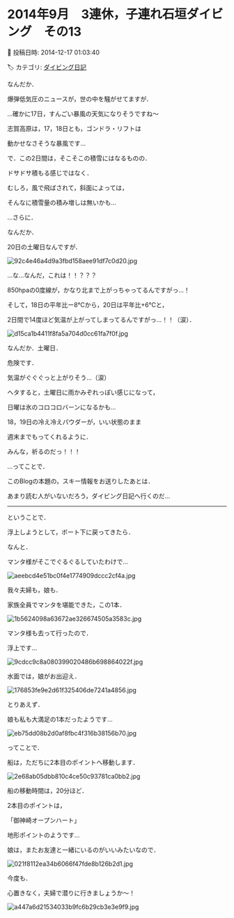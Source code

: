 # 2014年9月　3連休，子連れ石垣ダイビング　その13

📅 投稿日時: 2014-12-17 01:03:40

🏷️ カテゴリ: [ダイビング日記](ce3a7a8d424d112fce83ee85c81a0e344.md)

なんだか．


爆弾低気圧のニュースが，世の中を騒がせてますが．


…確かに17日，すんごい暴風の天気になりそうですね～


志賀高原は，17，18日とも，ゴンドラ・リフトは


動かせなさそうな暴風です…


で．この2日間は，そこそこの積雪にはなるものの．


ドサドサ積もる感じではなく．


むしろ，風で飛ばされて，斜面によっては，


そんなに積雪量の積み増しは無いかも…





…さらに．


なんだか．


20日の土曜日なんですが．




![92c4e46a4d9a3fbd158aee91df7c0d20.jpg](images/92c4e46a4d9a3fbd158aee91df7c0d20.jpg)




…な…なんだ，これは！！？？？


850hpaの0度線が，かなり北まで上がっちゃってるんですがっ…！


そして，18日の平年比ー8℃から，20日は平年比+6℃と，


2日間で14度ほど気温が上がってしまってるんですがっ…！！（涙）．




![d15ca1b4411f8fa5a704d0cc61fa7f0f.jpg](images/d15ca1b4411f8fa5a704d0cc61fa7f0f.jpg)




なんだか．土曜日．


危険です．


気温がぐぐぐっと上がりそう…（涙）


ヘタすると，土曜日に雨かみぞれっぽい感じになって，


日曜は氷のコロコロバーンになるかも…





18，19日の冷え冷えパウダーが，いい状態のまま


週末までもってくれるように．


みんな，祈るのだっ！！！





…ってことで．


このBlogの本題の，スキー情報をお送りしたあとは．


あまり読む人がいないだろう，ダイビング日記へ行くのだ…





----


ということで．


浮上しようとして，ボート下に戻ってきたら．





なんと．


マンタ様がそこでぐるぐるしていたわけで…




![aeebcd4e51bc0f4e1774909dccc2cf4a.jpg](images/aeebcd4e51bc0f4e1774909dccc2cf4a.jpg)




我々夫婦も，娘も．


家族全員でマンタを堪能できた，この1本．




![1b5624098a63672ae326674505a3583c.jpg](images/1b5624098a63672ae326674505a3583c.jpg)







マンタ様も去って行ったので．


浮上です…




![9cdcc9c8a080399020486b698864022f.jpg](images/9cdcc9c8a080399020486b698864022f.jpg)




水面では，娘がお出迎え．




![176853fe9e2d61f325406de7241a4856.jpg](images/176853fe9e2d61f325406de7241a4856.jpg)







とりあえず．


娘も私も大満足の1本だったようです…




![eb75dd08b2d0af8fbc4f316b38156b70.jpg](images/eb75dd08b2d0af8fbc4f316b38156b70.jpg)







ってことで．


船は，ただちに2本目のポイントへ移動します．




![2e68ab05dbb810c4ce50c93781ca0bb2.jpg](images/2e68ab05dbb810c4ce50c93781ca0bb2.jpg)




船の移動時間は，20分ほど．


2本目のポイントは，


「御神崎オープンハート」


地形ポイントのようです…


娘は，またお友達と一緒にいるのがいいみたいなので．




![021f8112ea34b6066f47fde8b126b2d1.jpg](images/021f8112ea34b6066f47fde8b126b2d1.jpg)




今度も．


心置きなく，夫婦で潜りに行きましょうか～！




![a447a6d21534033b9fc6b29cb3e3e9f9.jpg](images/a447a6d21534033b9fc6b29cb3e3e9f9.jpg)
